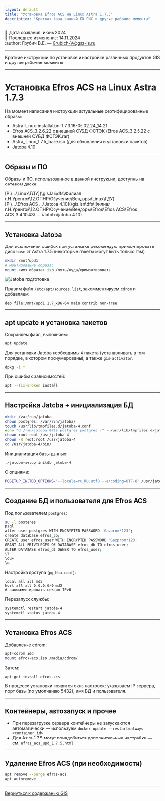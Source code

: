 ```yaml
---
layout: default
title: "Установка Efros ACS на Linux Astra 1.7.3"
description: "Краткая база знаний ПО ГИС и другие рабочие моменты"
---
```


:calendar: Дата создания: июнь 2024  
:calendar: Последнее изменение: 14.11.2024  
:author: Грубич В.Е. — Grubich-V@gaz-is.ru  

---

Краткие инструкции по установке и настройке различных продуктов GIS  
и другие рабочие моменты

---

# Установка Efros ACS на Linux Astra 1.7.3

На момент написания инструкции актуальные сертифицированные образы:

- Astra-Linux-installation-1.7.3.16-06.02.24_14.21  
- Efros ACS_3.2.6.22 с внешней СУБД ФСТЭК (Efros ACS_3.2.6.22 с внешней СУБД ФСТЭК.rar)  
- Astra_Linux_1.7.5_base.iso (для обновления и установки пакетов)  
- Jatoba 4.10  

---

## Образы и ПО

Образы и ПО, использованное в данной инструкции, доступны на сетевом диске:

[P:\…\Linux\ГДУ\](\\gis.lan\dfs\Филиал г.Н.Уренгой\12.ОПНР\Обучение\Вендоры\Linux\ГДУ\)  
[P:\…\Efros ACS …\Jatoba 4.10](\\gis.lan\dfs\Филиал г.Н.Уренгой\12.ОПНР\Обучение\Вендоры\Efros\Efros ACS\Efros ACS_3.4.10.43\ … \Jatoba\jatoba 4.10)

---

## Установка Jatoba

Для исключения ошибок при установке рекомендую примонтировать диск `base` от Astra 1.7.5 (некоторые пакеты могут быть только там)

```bash
mkdir /mnt/upd1
# монтирование образа:
mount <имя_образа>.iso /путь/куда/примонтировать
````

![Jatoba подготовка](https://raw.githubusercontent.com/kak2pan0-crypto/private/main/gis/images/xcjsbijaht006.jpg)

Правим файл `/etc/apt/sources.list`, закомментируем `cdrom` и добавляем:

```text
deb file:/mnt/upd1 1.7_x86-64 main contrib non-free
```

---

## apt update и установка пакетов

Сохраняем файл, выполняем:

```bash
apt update
```

Для установки Jatoba необходимы 4 пакета (устанавливать в том порядке, в котором пронумерованы), а также `gis-activator`.

```bash
dpkg -i *
```

При ошибках зависимостей:

```bash
apt --fix-broken install
```

---

## Настройка Jatoba + инициализация БД

```bash
mkdir /var/run/jatoba
chown postgres: /var/run/jatoba/
touch /usr/lib/tmpfiles.d/jatoba-4.conf
echo "d /run/jatoba 0755 postgres postgres -" > /usr/lib/tmpfiles.d/jatoba-4.conf
chown root:root /usr/jatoba-4
chown -R root:root /usr/jatoba-4
cd /usr/jatoba-4/bin/
```

Инициализация базы данных:

```bash
./jatoba-setup initdb jatoba-4
```

С опциями:

```bash
PGSETUP_INITDB_OPTIONS="--locale=ru_RU.utf8 --encoding=UTF-8" /usr/jatoba-4/bin/jatoba-setup initdb jatoba-4
```

---

## Создание БД и пользователя для Efros ACS

Под пользователем `postgres`:

```bash
su -l postgres
psql
alter user postgres WITH ENCRYPTED PASSWORD 'Gazprom*123';
create database efros_db;
CREATE user efros_user WITH ENCRYPTED PASSWORD 'Gazprom*123';
GRANT ALL PRIVILEGES ON DATABASE efros_db TO efros_user;
ALTER DATABASE efros_db OWNER TO efros_user;
\l
\du+
\q
```

Настройка доступа (`pg_hba.conf`):

```text
local all all md5
host all all 0.0.0.0/0 md5
# закомментировать секцию IPv6
```

Перезапуск службы:

```bash
systemctl restart jatoba-4
systemctl status jatoba-4
```

---

## Установка Efros ACS

Добавление cdrom:

```bash
apt-cdrom add
mount efros-acs.iso /media/cdrom/
```

Затем:

```bash
apt-get install efros-acs
```

В процессе установки появится окно настроек: указываем IP сервера, порт базы (по умолчанию 5432), имя БД и пользователя.

---

## Контейнеры, автозапуск и прочее

* При перезагрузке сервера контейнеры не запускаются автоматически — используем `docker update --restart=always <container_id>`
* Для Astra 1.7.5 могут понадобиться дополнительные настройки — см. `efros_acs_upd_1.7.5.html`

---

## Удаление Efros ACS (при необходимости)

```bash
apt remove --purge efros-acs
apt autoremove
```

---

[Вернуться к содержанию GIS](./efros.html)
